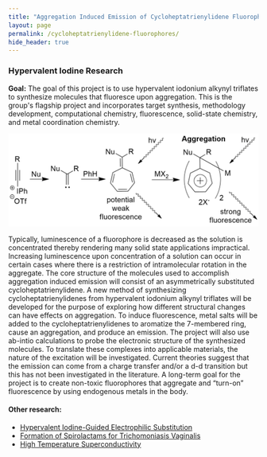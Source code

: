 ```yaml
---
title: "Aggregation Induced Emission of Cycloheptatrienylidene Fluorophores"
layout: page
permalink: /cycloheptatrienylidene-fluorophores/
hide_header: true
---
```


### Hypervalent Iodine Research

__Goal:__ The goal of this project is to use hypervalent iodonium alkynyl triflates to synthesize molecules that fluoresce upon aggregation. This is the group's flagship project and incorporates target synthesis, methodology development, computational chemistry, fluorescence, solid-state chemistry, and metal coordination chemistry.

![Cycloheptatrienylidene](/media/images/mechanisms/AIE.png)

Typically, luminescence of a fluorophore is decreased as the solution is concentrated thereby rendering many solid state applications impractical. Increasing luminescence upon concentration of a solution can occur in certain cases where there is a restriction of intramolecular rotation in the aggregate. The core structure of the molecules used to accomplish aggregation induced emission will consist of an asymmetrically substituted cycloheptatrienylidene. A new method of synthesizing cycloheptatrienylidenes from hypervalent iodonium alkynyl triflates will be developed for the purpose of exploring how different structural changes can have effects on aggregation. To induce fluorescence, metal salts will be added to the cycloheptatrienylidenes to aromatize the 7-membered ring, cause an aggregation, and produce an emission. The project will also use ab-intio calculations to probe the electronic structure of the synthesized molecules. To translate these complexes into applicable materials, the nature of the excitation will be investigated. Current theories suggest that the emission can come from a charge transfer and/or a d-d transition but this has not been investigated in the literature. A long-term goal for the project is to create non-toxic fluorophores that aggregate and “turn-on” fluorescence by using endogenous metals in the body.

#### Other research:
* [Hypervalent Iodine-Guided Electrophilic Substitution](/higes/)
* [Formation of Spirolactams for Trichomoniasis Vaginalis](/spirolactams-trichomoniasis/)
* [High Temperature Superconductivity](/high-temperature-superconductivity/)
